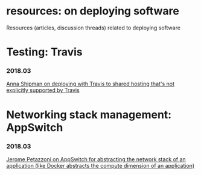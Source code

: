 # resources: on deploying software
Resources (articles, discussion threads) related to deploying software

# Testing: Travis
### 2018.03
<a href="https://www.annashipman.co.uk/jfdi/shared-hosting-travis-deploy.html" target="_blank">Anna Shipman on deploying with Travis to shared hosting that's not explicitly supported by Travis</a>

# Networking stack management: AppSwitch
### 2018.03
<a href="http://jpetazzo.github.io/2018/03/13/appswitch-hyperlay-network-stack-future/" target="_blank">Jerome Petazzoni on AppSwitch for abstracting the network stack of an application (like Docker abstracts the compute dimension of an application)</a>
